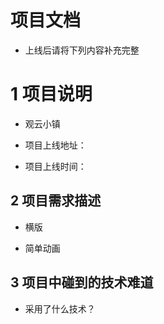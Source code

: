 
# 项目文档

- 上线后请将下列内容补充完整


# 1 项目说明

- 观云小镇

- 项目上线地址：

- 项目上线时间：

## 2 项目需求描述

- 横版

- 简单动画

## 3 项目中碰到的技术难道

- 采用了什么技术？ 